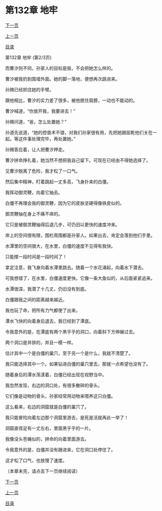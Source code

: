 <h1>第132章   地牢</h1>
            <div><p><a href="./395_%E7%AC%AC132%E7%AB%A0_%E5%9C%B0%E7%89%A2.md">下一页</a></p><p><a href="./393_%E7%AC%AC132%E7%AB%A0_%E5%9C%B0%E7%89%A2.md">上一页</a></p><p><a href="../">目录</a></p></div>
            <div><p>第132章   地牢 (第2/3页)</p><p>而曹汐则不同，孙家人的目标是我，不会把她怎么样的。</p><p>曹汐被我扔到围墙外面。她的脚一落地，便想再次跳进来。</p><p>孙赐已经抓住她的手臂。</p><p>跟他相比，曹汐的实力差了很多，被他摁住肩膀，一动也不能动的。</p><p>曹汐喊道，“你放开我，我要进去！”</p><p>孙赐问道，“爸，怎么处置她？”</p><p>孙道先说道，“她的控兽术不错，对我们孙家很有用，先把她跟屈乾他们关在一起。等这件事处理完毕，再处置她。”</p><p>孙赐答应着，让人把曹汐押走。</p><p>曹汐拼命挣扎着，她当然不想把我自己留下。可现在已经由不得她选择了。</p><p>见曹汐脱离了危险，我才松了一口气。</p><p>然后集中精神，盯着跳起一丈多高，飞身扑来的白僵。</p><p>我挥动御灵鞭，向着它抽去。</p><p>白僵不再理会我的御灵鞭，因为它的皮肤坚硬得像铁皮似的。</p><p>御灵鞭抽在身上不痛不痒的。</p><p>它只是被御灵鞭抽得后退几步，可仍旧以更快的速度冲来。</p><p>岸上的空间很有限，围栏周围都是孙家人。如果出去，肯定会落到他们手里。</p><p>水潭里的空间很大，在水里，白僵的速度不见得有我快。</p><p>只能撑一段时间是一段时间了！</p><p>拿定注意，我飞身向着水潭里跳去。随着一个水花涌起，向着水下潜去。</p><p>可我想错了，在水里，白僵速度更快。它像一条大鱼似的，从后面紧紧追来。</p><p>水潭很深，我潜了十几丈，仍旧没有到底。</p><p>白僵跟我之间的距离越来越近。</p><p>我也玩了命，把所有力气都使了出来。</p><p>潭水飞快的向着身后退去，我已经到了潭底。</p><p>令我意外的是，在潭底有两个黑乎乎的洞口，向着斜下方伸展过去。</p><p>两个洞口是并排的，并且一模一样。</p><p>估计其中一个是白僵的巢穴，至于另一个是什么，我就不清楚了。</p><p>我只能选择其中一个。如果钻进白僵的巢穴里去，那就一点希望也没有了。</p><p>随着身后的潭水荡漾着，白僵已经出现在视野当中。</p><p>我忽然发现，右边的洞口处，有很多散碎的骨头。</p><p>它们像是动物的骨头，孙家经常用动物来喂养这只白僵。</p><p>这么看来，右边的洞窟就是白僵的巢穴了。</p><p>我只能冒险向着左边那个洞窟里游去，是死是活就再此一举了！</p><p>洞窟直径足有一丈左右，里面黑乎乎的一片。</p><p>我像没头苍蝇似的，拼命的向着里面游去。</p><p>令我意外的是，白僵并没有跟进来，它在洞口处停住了。</p><p>这才松了口气，也放慢了速度。</p><p>（本章未完，请点击下一页继续阅读）</p></div>
            <div><p><a href="./395_%E7%AC%AC132%E7%AB%A0_%E5%9C%B0%E7%89%A2.md">下一页</a></p><p><a href="./393_%E7%AC%AC132%E7%AB%A0_%E5%9C%B0%E7%89%A2.md">上一页</a></p><p><a href="../">目录</a></p></div>
